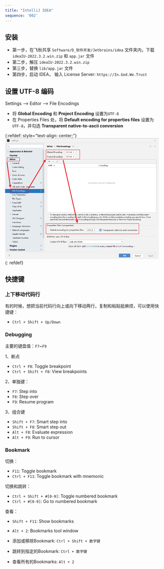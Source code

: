 ```yaml
---
title: "IntelliJ IDEA"
sequence: '002'
---
```


## 安装

- 第一步，在飞秋共享 `Software/D_软件开发/Jetbrains/idea` 文件夹内，下载 `ideaIU-2022.3.2.win.zip` 和 `app.jar` 文件
- 第二步，解压 `ideaIU-2022.3.2.win.zip`
- 第三步，替换 `lib/app.jar` 文件
- 第四步，启动 IDEA， 输入 License Server: `https://In.God.We.Trust`

## 设置 UTF-8 编码

Settings --> Editor --> File Encodings

- 将 **Global Encoding** 和 **Project Encoding** 设置为`UTF-8`
- 在 Properties Files 处，将 **Default encoding for properties files** 设置为 `UTF-8`，并勾选 **Transparent native-to-ascii conversion**

{:refdef: style="text-align: center;"}
![](/assets/image/windows/software/intellij-idea/settings-editor-file-encodings-utf8.png)
{: refdef}

## 快捷键

### 上下移动代码行

有的时候，想把当前代码行向上或向下移动两行，复制和粘贴挺麻烦，可以使用快捷键：

- `Ctrl + Shift + Up/Down`

### Debugging

主要的键盘值：`F7`~`F9`

1、断点

- `Ctrl + F8`: Toggle breakpoint
- `Ctrl + Shift + F8`: View breakpoints

2、单独键：

- `F7`: Step into
- `F8`: Step over
- `F9`: Resume program

3、组合键

- `Shift + F7`: Smart step into
- `Shift + F8`: Smart step out
- `Alt + F8`: Evaluate expression
- `Alt + F9`: Run to cursor

### Bookmark

切换：

- `F11`: Toggle bookmark
- `Ctrl + F11`: Toggle bookmark with mnemonic

切换和跳转：

- `Ctrl + Shift + #[0-9]`: Toggle numbered bookmark
- `Ctrl + #[0-9]`: Go to numbered bookmark

查看：

- `Shift + F11`: Show bookmarks
- `Alt + 2`: Bookmarks tool window

- 添加或移除Bookmark: `Ctrl + Shift + 数字键`
- 跳转到指定的Bookmark: `Ctrl + 数字键`
- 查看所有的Bookmarks: `Alt + 2`



